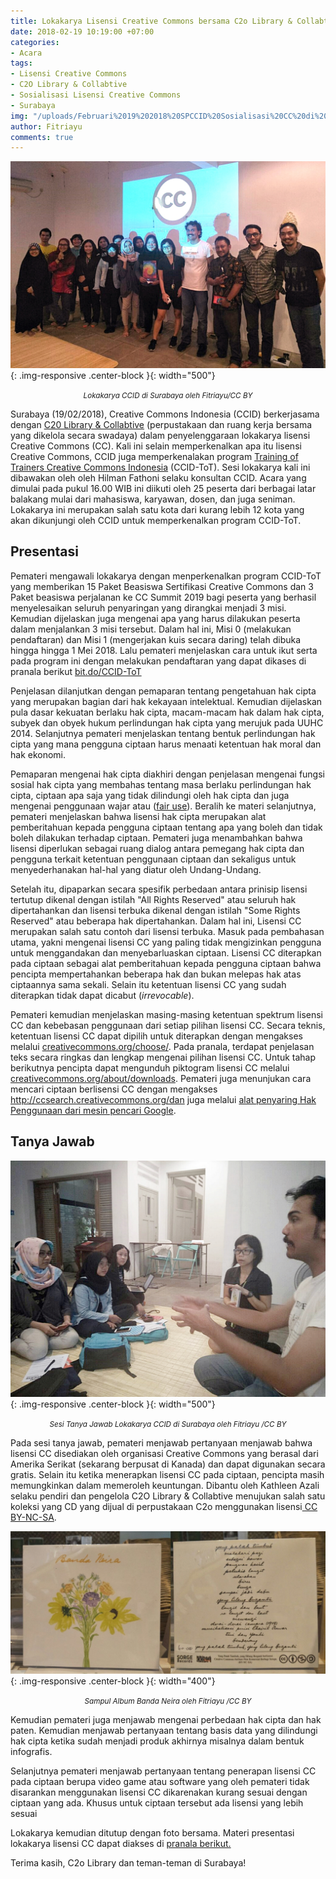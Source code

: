```yaml
---
title: Lokakarya Lisensi Creative Commons bersama C2o Library & Collabtive di Surabaya
date: 2018-02-19 10:19:00 +07:00
categories:
- Acara
tags:
- Lisensi Creative Commons
- C2O Library & Collabtive
- Sosialisasi Lisensi Creative Commons
- Surabaya
img: "/uploads/Februari%2019%202018%20SPCCID%20Sosialisasi%20CC%20di%20C2o%20Library%20Surabaya.jpeg"
author: Fitriayu
comments: true
---
```


![Februari 19 2018 SPCCID Sosialisasi CC di C2o Library Surabaya.jpeg](/uploads/Februari%2019%202018%20SPCCID%20Sosialisasi%20CC%20di%20C2o%20Library%20Surabaya.jpeg){: .img-responsive .center-block }{: width="500"}  <center><small><i> Lokakarya CCID di Surabaya oleh Fitriayu/CC BY</i></small></center>

Surabaya (19/02/2018), Creative Commons Indonesia (CCID) berkerjasama dengan  [C20 Library & Collabtive](http://c2o-library.net) (perpustakaan  dan ruang kerja bersama yang dikelola secara swadaya) dalam penyelenggaraan lokakarya lisensi Creative Commons (CC).  Kali ini selain memperkenalkan apa itu lisensi Creative Commons, CCID juga memperkenalakan program [Training of Trainers Creative Commons Indonesia](bit.do/CCID-ToT) (CCID-ToT). Sesi lokakarya kali ini dibawakan oleh oleh Hilman Fathoni selaku konsultan CCID.  Acara yang dimulai pada pukul 16.00 WIB ini diikuti oleh 25 peserta dari berbagai latar balakang mulai dari mahasiswa, karyawan, dosen, dan juga seniman. Lokakarya ini merupakan salah satu kota dari kurang lebih 12 kota  yang akan dikunjungi oleh CCID untuk memperkenalkan program CCID-ToT.

## Presentasi

Pemateri mengawali lokakarya dengan menperkenalkan program CCID-ToT yang memberikan 15 Paket Beasiswa Sertifikasi Creative Commons dan 3 Paket beasiswa perjalanan ke CC Summit 2019 bagi peserta yang berhasil menyelesaikan seluruh penyaringan yang dirangkai menjadi 3 misi.  Kemudian dijelaskan juga mengenai  apa yang harus dilakukan peserta dalam menjalankan 3 misi tersebut. Dalam hal ini, Misi 0 (melakukan pendaftaran) dan Misi 1 (mengerjakan kuis secara daring) telah dibuka hingga hingga 1 Mei 2018. Lalu pemateri menjelaskan cara untuk ikut serta pada program ini dengan melakukan pendaftaran yang dapat dikases di pranala berikut [bit.do/CCID-ToT ](http://bit.do/CCID-ToT)

Penjelasan dilanjutkan dengan pemaparan tentang pengetahuan hak cipta yang merupakan bagian dari hak kekayaan intelektual. Kemudian dijelaskan pula dasar kekuatan berlaku hak cipta, macam-macam hak dalam hak cipta, subyek dan obyek hukum perlindungan hak cipta yang merujuk pada UUHC 2014. Selanjutnya pemateri menjelaskan tentang bentuk perlindungan hak cipta yang mana pengguna ciptaan harus menaati ketentuan hak moral dan hak ekonomi.

Pemaparan mengenai hak cipta diakhiri dengan penjelasan mengenai fungsi sosial hak cipta yang membahas tentang masa berlaku perlindungan hak cipta, ciptaan apa saja yang tidak dilindungi oleh hak cipta dan juga mengenai penggunaan wajar atau ([fair use](http://creativecommons.or.id/2016/08/tanya-jawab-sobat-ccid-2-agustus-2016/)). Beralih ke materi selanjutnya, pemateri menjelaskan bahwa lisensi hak cipta merupakan alat pemberitahuan kepada pengguna ciptaan tentang apa yang boleh dan tidak boleh dilakukan terhadap ciptaan. Pemateri juga menambahkan bahwa lisensi diperlukan sebagai ruang dialog antara pemegang hak cipta dan pengguna terkait ketentuan penggunaan ciptaan dan sekaligus untuk menyederhanakan hal-hal yang diatur oleh Undang-Undang.

Setelah itu, dipaparkan secara spesifik perbedaan antara prinisip lisensi tertutup dikenal dengan istilah "All Rights Reserved" atau seluruh hak dipertahankan dan lisensi terbuka dikenal dengan istilah "Some Rights Reserved" atau beberapa hak dipertahankan. Dalam hal ini, Lisensi CC merupakan salah satu contoh dari lisensi terbuka. Masuk pada pembahasan utama, yakni mengenai lisensi CC yang paling tidak mengizinkan pengguna untuk menggandakan dan menyebarluaskan ciptaan. Lisensi CC diterapkan pada ciptaan sebagai alat pemberitahuan kepada pengguna ciptaan bahwa pencipta mempertahankan beberapa hak dan bukan melepas hak atas ciptaannya sama sekali. Selain itu ketentuan lisensi CC yang sudah diterapkan tidak dapat dicabut (*irrevocable*).

Pemateri kemudian menjelaskan masing-masing ketentuan spektrum lisensi CC dan kebebasan penggunaan dari setiap pilihan lisensi CC. Secara teknis, ketentuan  lisensi CC dapat dipilih untuk diterapkan dengan mengakses melalui [creativecommons.org/choose/](http://creativecommons.org/choose/). Pada pranala, terdapat penjelasan teks secara ringkas dan lengkap mengenai pilihan lisensi CC. Untuk tahap berikutnya pencipta dapat mengunduh piktogram lisensi CC melalui [creativecommons.org/about/downloads](http://creativecommons.org/about/downloads). Pemateri juga menunjukan cara mencari ciptaan berlisensi CC dengan mengakses http://ccsearch.creativecommons.org/dan juga melalui [alat penyaring Hak Penggunaan dari mesin pencari Google](https://creativecommons.or.id/2018/02/panduan-mencari-gambar-berlisensi-creative-commons-melalui-mesin-pencari-gambar-google/).

## Tanya Jawab

![Februari 19 2018 SPCCID Sosialisasi CC di C2o Library Surabaya (Tanya dan Jawab).jpeg](/uploads/Februari%2019%202018%20SPCCID%20Sosialisasi%20CC%20di%20C2o%20Library%20Surabaya%20(Tanya%20dan%20Jawab).jpeg){: .img-responsive .center-block }{: width="500"} <center><small><i> Sesi Tanya Jawab Lokakarya CCID di Surabaya oleh Fitriayu /CC BY </i></small></center>

Pada sesi tanya jawab, pemateri menjawab pertanyaan menjawab  bahwa lisensi CC disediakan oleh organisasi Creative Commons yang berasal dari Amerika Serikat (sekarang berpusat di Kanada) dan dapat digunakan secara gratis. Selain itu ketika menerapkan lisensi CC pada ciptaan,  pencipta masih memungkinkan dalam memeroleh keuntungan. Dibantu oleh Kathleen Azali selaku pendiri dan pengelola  C2O Library & Collabtive menujukan salah satu koleksi yang CD yang dijual di perpustakaan C2o menggunakan lisensi[ CC BY-NC-SA](http://creativecommons.org/licenses/by-nc-sa/4.0/deed.id).

![Album Banda Neira.jpg](/uploads/Album%20Banda%20Neira.jpg){: .img-responsive .center-block }{: width="400"}

<center><small><i>Sampul Album Banda Neira oleh Fitriayu /CC BY</i></small></center>

Kemudian pemateri juga menjawab mengenai perbedaan hak cipta dan hak paten. Kemudian menjawab pertanyaan tentang basis data yang dilindungi hak cipta ketika sudah menjadi produk akhirnya misalnya dalam bentuk infografis.

Selanjutnya pemateri menjawab pertanyaan tentang penerapan lisensi CC pada ciptaan berupa video game atau software yang oleh pemateri tidak disarankan menggunakan lisensi CC dikarenakan kurang sesuai dengan ciptaan yang ada. Khusus untuk ciptaan tersebut ada lisensi yang lebih sesuai

Lokakarya kemudian ditutup dengan foto bersama. Materi presentasi lokakarya lisensi CC dapat diakses di [pranala berikut.](http://drive.google.com/file/d/1LdlhGgo9JBAS7INsMb4Baut9OEBOP-97/view)

Terima kasih, C2o Library dan teman-teman di Surabaya!